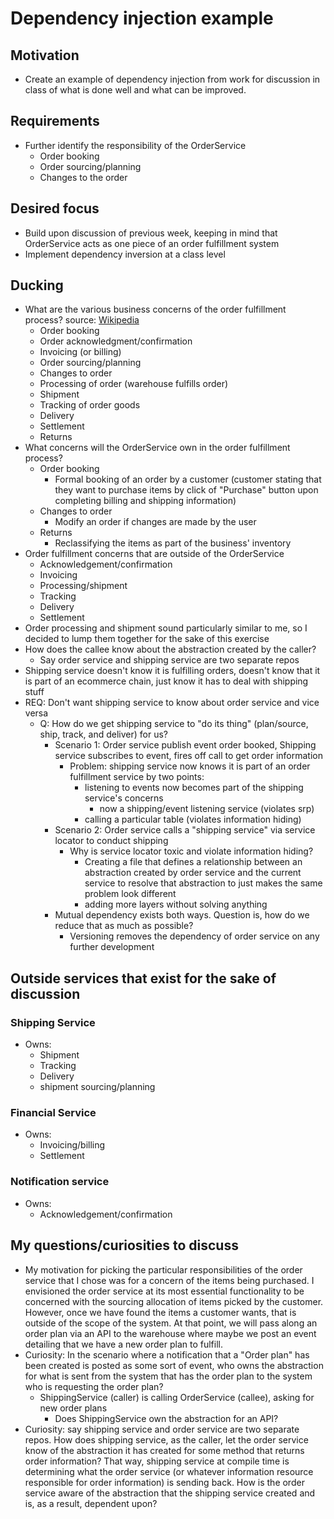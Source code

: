 # Dependency injection example

## Motivation
- Create an example of dependency injection from work for discussion in class of what is done well and what can be improved.

## Requirements
- Further identify the responsibility of the OrderService
    - Order booking
    - Order sourcing/planning
    - Changes to the order

## Desired focus
- Build upon discussion of previous week, keeping in mind that OrderService acts as one piece of an order fulfillment system
- Implement dependency inversion at a class level

## Ducking
- What are the various business concerns of the order fulfillment process? source: [Wikipedia](https://en.wikipedia.org/wiki/Order_fulfillment)
    - Order booking
    - Order acknowledgment/confirmation
    - Invoicing (or billing)
    - Order sourcing/planning
    - Changes to order
    - Processing of order (warehouse fulfills order)
    - Shipment
    - Tracking of order goods
    - Delivery
    - Settlement
    - Returns
- What concerns will the OrderService own in the order fulfillment process?
    - Order booking
        - Formal booking of an order by a customer (customer stating that they want to purchase items by click of "Purchase" button upon completing billing and shipping information)
    - Changes to order
        - Modify an order if changes are made by the user
    - Returns
        - Reclassifying the items as part of the business' inventory
- Order fulfillment concerns that are outside of the OrderService
    - Acknowledgement/confirmation
    - Invoicing
    - Processing/shipment
    - Tracking
    - Delivery
    - Settlement
- Order processing and shipment sound particularly similar to me, so I decided to lump them together for the sake of this exercise
- How does the callee know about the abstraction created by the caller?
    - Say order service and shipping service are two separate repos
- Shipping service doesn't know it is fulfilling orders, doesn't know that it is part of an ecommerce chain, just know it has to deal with shipping stuff
- REQ: Don't want shipping service to know about order service and vice versa
    - Q: How do we get shipping service to "do its thing" (plan/source, ship, track, and deliver) for us?
        - Scenario 1: Order service publish event order booked, Shipping service subscribes to event, fires off call to get order information
            - Problem: shipping service now knows it is part of an order fulfillment service by two points:
                - listening to events now becomes part of the shipping service's concerns
                    - now a shipping/event listening service (violates srp)
                - calling a particular table (violates information hiding)
        - Scenario 2: Order service calls a "shipping service" via service locator to conduct shipping
            - Why is service locator toxic and violate information hiding?
                - Creating a file that defines a relationship between an abstraction created by order service and the current service to resolve that abstraction to just makes the same problem look different
                - adding more layers without solving anything
        - Mutual dependency exists both ways. Question is, how do we reduce that as much as possible?
            - Versioning removes the dependency of order service on any further development



## Outside services that exist for the sake of discussion
### Shipping Service
- Owns:
    - Shipment
    - Tracking
    - Delivery
    - shipment sourcing/planning
### Financial Service
- Owns:
    - Invoicing/billing
    - Settlement
### Notification service
- Owns:
    - Acknowledgement/confirmation

## My questions/curiosities to discuss
- My motivation for picking the particular responsibilities of the order service that I chose was for a concern of the items being purchased. I envisioned the order service at its most essential functionality to be concerned with the sourcing allocation of items picked by the customer. However, once we have found the items a customer wants, that is outside of the scope of the system. At that point, we will pass along an order plan via an API to the warehouse where maybe we post an event detailing that we have a new order plan to fulfill.
- Curiosity: In the scenario where a notification that a "Order plan" has been created is posted as some sort of event, who owns the abstraction for what is sent from the system that has the order plan to the system who is requesting the order plan?
    - ShippingService (caller) is calling OrderService (callee), asking for new order plans
        - Does ShippingService own the abstraction for an API?
- Curiosity: say shipping service and order service are two separate repos. How does shipping service, as the caller, let the order service know of the abstraction it has created for some method that returns order information? That way, shipping service at compile time is determining what the order service (or whatever information resource responsible for order information) is sending back. How is the order service aware of the abstraction that the shipping service created and is, as a result, dependent upon?